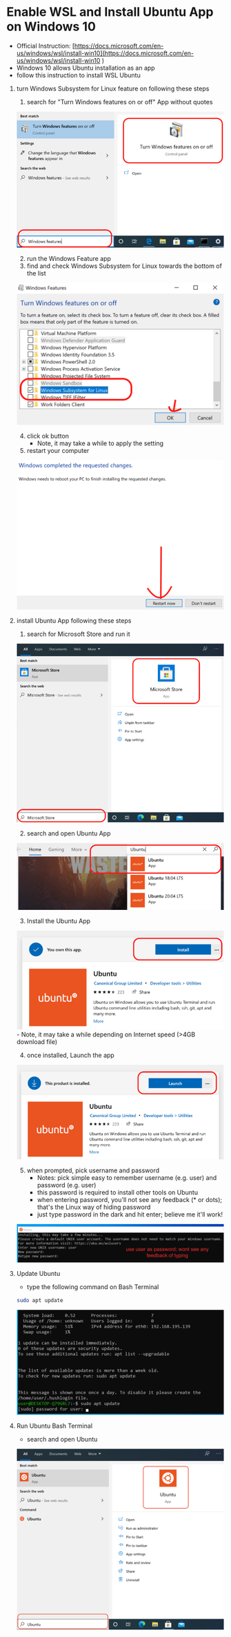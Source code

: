 
# Enable WSL and Install Ubuntu App on Windows 10

- Official Instruction: [https://docs.microsoft.com/en-us/windows/wsl/install-win10](https://docs.microsoft.com/en-us/windows/wsl/install-win10
)
- Windows 10 allows Ubuntu installation as an app
- follow this instruction to install WSL Ubuntu

1. turn Windows Subsystem for Linux feature on following these steps
    1. search for "Turn Windows features on or off" App without quotes

    ![Search Feature](WSL-Search-Feature.png)

    2. run the Windows Feature app
    3. find and check Windows Subsystem for Linux towards the bottom of the list

    ![Windows Features](WSL-Check-Feature.png)

    4. click ok button
        - Note, it may take a while to apply the setting
    5. restart your computer

    ![Restart](WSL-Restart.png)

2. install Ubuntu App following these steps
    1. search for Microsoft Store and run it

    ![Microsoft Store](WSL-Store.png)

    2. search and open Ubuntu App

    ![MS Store Ubuntu](WSL-Store-Ubuntu.png)

    3. Install the Ubuntu App

    ![Ubuntu Install](WSL-Ubuntu-Install.png)
        - Note, it may take a while depending on Internet speed (>4GB download file)

    4. once installed, Launch the app

    ![Ubuntu Launch](WSL-Ubuntu-Launch.png)

    5. when prompted, pick username and password
        - Notes: pick simple easy to remember username (e.g. user) and password (e.g. user)
        - this password is required to install other tools on Ubuntu
        - when entering password, you'll not see any feedback (* or dots); that's the Linux way of hiding password
        - just type password in the dark and hit enter; believe me it'll work!

    ![Ubuntu Account](WSL-Ubuntu-Account.png)

3. Update Ubuntu
    - type the following command on Bash Terminal

    ```bash
    sudo apt update
    ```

    ![Update Ubuntu](WSL-update.png)

4. Run Ubuntu Bash Terminal
    - search and open Ubuntu

    ![Run Ubuntu](WSL-Run-Ubuntu.png)
